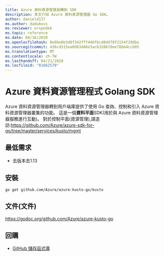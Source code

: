 ```yaml
---
title: Azure 資料資源管理員轉到 SDK
description: 本文介紹 Azure 資料資源管理器 Go SDK。
author: danield137
ms.author: dadubovs
ms.reviewer: orspodek
ms.topic: reference
ms.date: 04/16/2020
ms.openlocfilehash: 0e6be6b3d8f342fff446f6cd0d478f2154f29dbe
ms.sourcegitcommit: 436cd515ea0d83d46e3ac6328670ee78b64ccb05
ms.translationtype: MT
ms.contentlocale: zh-TW
ms.lasthandoff: 04/21/2020
ms.locfileid: "81662578"
---
```

# <a name="azure-data-explorer-golang-sdk"></a>Azure 資料資源管理程式 Golang SDK

Azure 資料資源管理器轉到用戶端庫提供了使用 Go 查詢、控制和引入 Azure 資料資源管理器叢集的功能。 這是一個**資料平面**SDK(用於與 Azure 資料資源管理器服務進行互動)。 對於控制平面(資源管理),請造訪:https://github.com/Azure/azure-sdk-for-go/tree/master/services/kusto/mgmt 

## <a name="minimum-requirements"></a>最低需求
* 去版本去1.13

## <a name="installation"></a>安裝
`go get github.com/Azure/azure-kusto-go/kusto`

## <a name="docs-godoc"></a>文件(文件)
https://godoc.org/github.com/Azure/azure-kusto-go

## <a name="repo"></a>回購
* [GitHub 儲存函式庫](https://github.com/Azure/azure-kusto-go)
